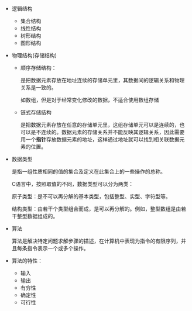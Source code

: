 - 逻辑结构
    - 集合结构
    - 线性结构
    - 树形结构
    - 图形结构
- 物理结构(存储结构)
    - 顺序存储结构：

        是把数据元素存放在地址连续的存储单元里，其数据间的逻辑关系和物理关系是一致的。

        如数组，但是对于经常变化修改的数据，不适合使用数组存储

    - 链式存储结构

        是把数据元素存放在任意的存储单元里，这组存储单元可以是连续的，也可以是不连续的。数据元素的存储关系并不能反映其逻辑关系，因此需要用一个**指针**存放数据元素的地址，这样通过地址就可以找到相关联数据元素的位置。
- 数据类型

    是指一组性质相同的值的集合及定义在此集合上的一些操作的总称。

    C语言中，按照取值的不同，数据类型可以分为两类：

    原子类型：是不可以再分解的基本类型，包括整型、实型、字符型等。

    结构类型：由若干个类型组合而成，是可以再分解的。例如，整型数组是由若干整型数据组成的。



- 算法

    算法是解决特定问题求解步骤的描述，在计算机中表现为指令的有限序列，并且每条指令表示一个或多个操作。

- 算法的特性：
    - 输入
    - 输出
    - 有穷性
    - 确定性
    - 可行性
